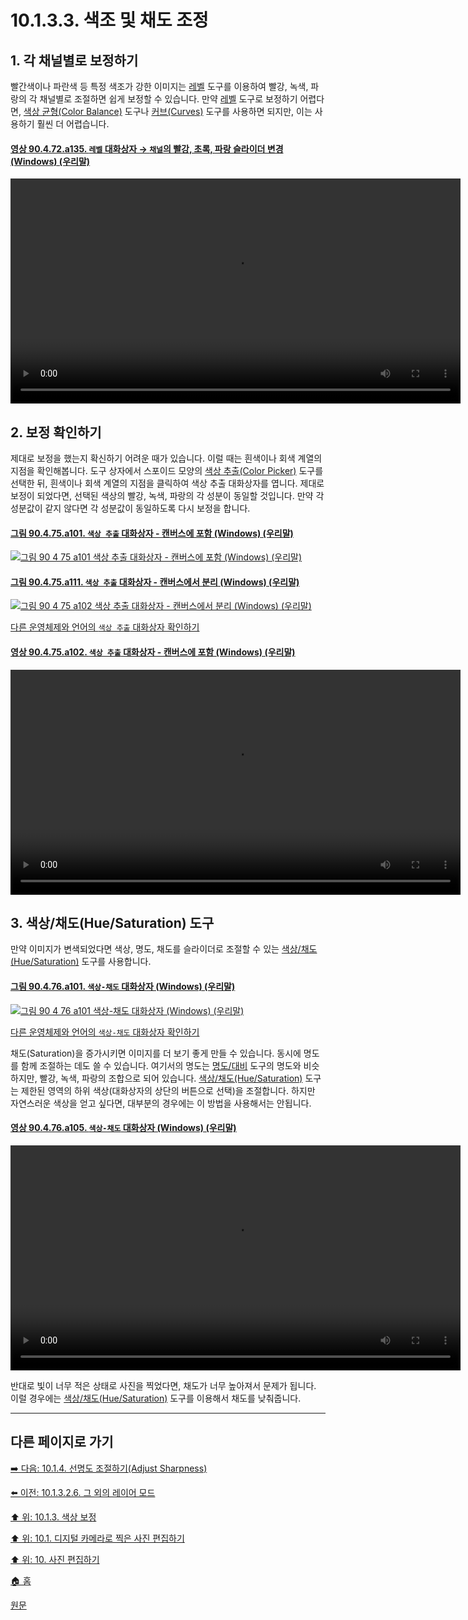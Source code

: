 # 10.1.3.3. 색조 및 채도 조정
## 1. 각 채널별로 보정하기
빨간색이나 파란색 등 특정 색조가 강한 이미지는 [레벨](./16-08-10-levels.md) 도구를 이용하여 빨강, 녹색, 파랑의 각 채널별로 조절하면 쉽게 보정할 수 있습니다. 만약 [레벨](./16-08-10-levels.md) 도구로 보정하기 어렵다면, [색상 균형(Color Balance)](./16-08-02-color-balance.md) 도구나 [커브(Curves)](./16-08-11-curves.md) 도구를 사용하면 되지만, 이는 사용하기 훨씬 더 어렵습니다.

#### [영상 90.4.72.a135. `레벨` 대화상자 → `채널`의 빨강, 초록, 파랑 슬라이더 변경 (Windows) (우리말)](https://wonder13662.github.io/gimp/2.10.36_ko/90-04-72-level.html#%EC%98%81%EC%83%81-90472a135-%EB%A0%88%EB%B2%A8-%EB%8C%80%ED%99%94%EC%83%81%EC%9E%90--%EC%B1%84%EB%84%90%EC%9D%98-%EB%B9%A8%EA%B0%95-%EC%B4%88%EB%A1%9D-%ED%8C%8C%EB%9E%91-%EC%8A%AC%EB%9D%BC%EC%9D%B4%EB%8D%94-%EB%B3%80%EA%B2%BD-windows-%EC%9A%B0%EB%A6%AC%EB%A7%90)
<video controls="controls" width="720" src="https://github.com/wonder13662/gimp/assets/15767104/0e88e5c4-e823-44b9-8e0e-fef725a627dd"></video>

## 2. 보정 확인하기
제대로 보정을 했는지 확신하기 어려운 때가 있습니다. 이럴 때는 흰색이나 회색 계열의 지점을 확인해봅니다. 도구 상자에서 스포이드 모양의 [색상 추출(Color Picker)](./14-05-03-color-picker.md) 도구를 선택한 뒤, 흰색이나 회색 계열의 지점을 클릭하여 색상 추출 대화상자를 엽니다. 제대로 보정이 되었다면, 선택된 색상의 빨강, 녹색, 파랑의 각 성분이 동일할 것입니다. 만약 각 성분값이 같지 않다면 각 성분값이 동일하도록 다시 보정을 합니다.

#### [그림 90.4.75.a101. `색상 추출` 대화상자 - 캔버스에 포함 (Windows) (우리말)](https://wonder13662.github.io/gimp/2.10.36_ko/90-04-75-color_picker.html#%EA%B7%B8%EB%A6%BC-90475a101-%EC%83%89%EC%83%81-%EC%B6%94%EC%B6%9C-%EB%8C%80%ED%99%94%EC%83%81%EC%9E%90---%EC%BA%94%EB%B2%84%EC%8A%A4%EC%97%90-%ED%8F%AC%ED%95%A8-windows-%EC%9A%B0%EB%A6%AC%EB%A7%90)
[![그림 90 4 75 a101  `색상 추출` 대화상자 - 캔버스에 포함 (Windows) (우리말)](https://github.com/wonder13662/gimp/assets/15767104/2937fd4f-5117-4fe9-9694-f0948aba3c04)](https://wonder13662.github.io/gimp/2.10.36_ko/90-04-75-color_picker.html#%EA%B7%B8%EB%A6%BC-90475a101-%EC%83%89%EC%83%81-%EC%B6%94%EC%B6%9C-%EB%8C%80%ED%99%94%EC%83%81%EC%9E%90---%EC%BA%94%EB%B2%84%EC%8A%A4%EC%97%90-%ED%8F%AC%ED%95%A8-windows-%EC%9A%B0%EB%A6%AC%EB%A7%90)

#### [그림 90.4.75.a111. `색상 추출` 대화상자 - 캔버스에서 분리 (Windows) (우리말)](https://wonder13662.github.io/gimp/2.10.36_ko/90-04-75-color_picker.html#%EA%B7%B8%EB%A6%BC-90475a111-%EC%83%89%EC%83%81-%EC%B6%94%EC%B6%9C-%EB%8C%80%ED%99%94%EC%83%81%EC%9E%90---%EC%BA%94%EB%B2%84%EC%8A%A4%EC%97%90%EC%84%9C-%EB%B6%84%EB%A6%AC-windows-%EC%9A%B0%EB%A6%AC%EB%A7%90)
[![그림 90 4 75 a102  `색상 추출` 대화상자 - 캔버스에서 분리 (Windows) (우리말)](https://github.com/wonder13662/gimp/assets/15767104/bd79d8ab-a559-4a8c-a397-8beb0a26f563)](https://wonder13662.github.io/gimp/2.10.36_ko/90-04-75-color_picker.html#%EA%B7%B8%EB%A6%BC-90475a111-%EC%83%89%EC%83%81-%EC%B6%94%EC%B6%9C-%EB%8C%80%ED%99%94%EC%83%81%EC%9E%90---%EC%BA%94%EB%B2%84%EC%8A%A4%EC%97%90%EC%84%9C-%EB%B6%84%EB%A6%AC-windows-%EC%9A%B0%EB%A6%AC%EB%A7%90)

[다른 운영체제와 언어의 `색상 추출` 대화상자 확인하기](https://wonder13662.github.io/gimp/2.10.36_ko/90-04-75-color_picker.html#%EA%B7%B8%EB%A6%BC-90475a121-%EC%83%89%EC%83%81-%EC%B6%94%EC%B6%9C-%EB%8C%80%ED%99%94%EC%83%81%EC%9E%90---%EC%BA%94%EB%B2%84%EC%8A%A4%EC%97%90-%ED%8F%AC%ED%95%A8-windows-%EC%98%81%EC%96%B4)

#### [영상 90.4.75.a102. `색상 추출` 대화상자 - 캔버스에 포함 (Windows) (우리말)](https://wonder13662.github.io/gimp/2.10.36_ko/90-04-75-color_picker.html#%EC%98%81%EC%83%81-90475a102-%EC%83%89%EC%83%81-%EC%B6%94%EC%B6%9C-%EB%8C%80%ED%99%94%EC%83%81%EC%9E%90---%EC%BA%94%EB%B2%84%EC%8A%A4%EC%97%90-%ED%8F%AC%ED%95%A8-windows-%EC%9A%B0%EB%A6%AC%EB%A7%90)
<video controls="controls" width="720" src="https://github.com/wonder13662/gimp/assets/15767104/65684fa9-aa57-4b6b-b68a-00a0bd858e2c"></video>

## 3. 색상/채도(Hue/Saturation) 도구
만약 이미지가 변색되었다면 색상, 명도, 채도를 슬라이더로 조절할 수 있는 [색상/채도(Hue/Saturation)](./16-08-05-hue-saturation.md) 도구를 사용합니다. 

#### [그림 90.4.76.a101. `색상-채도` 대화상자 (Windows) (우리말)](https://wonder13662.github.io/gimp/2.10.36_ko/90-04-76-hue_saturation.html#%EA%B7%B8%EB%A6%BC-90476a101-%EC%83%89%EC%83%81-%EC%B1%84%EB%8F%84-%EB%8C%80%ED%99%94%EC%83%81%EC%9E%90-windows-%EC%9A%B0%EB%A6%AC%EB%A7%90)
[![그림 90 4 76 a101  `색상-채도` 대화상자 (Windows) (우리말)](https://github.com/wonder13662/gimp/assets/15767104/1e845854-a7e1-4f7e-bfd4-5b5c21b223f5)](https://wonder13662.github.io/gimp/2.10.36_ko/90-04-76-hue_saturation.html#%EA%B7%B8%EB%A6%BC-90476a101-%EC%83%89%EC%83%81-%EC%B1%84%EB%8F%84-%EB%8C%80%ED%99%94%EC%83%81%EC%9E%90-windows-%EC%9A%B0%EB%A6%AC%EB%A7%90)

[다른 운영체제와 언어의 `색상-채도` 대화상자 확인하기](https://wonder13662.github.io/gimp/2.10.36_ko/90-04-76-hue_saturation.html#%EA%B7%B8%EB%A6%BC-90476a102-%EC%83%89%EC%83%81-%EC%B1%84%EB%8F%84-%EB%8C%80%ED%99%94%EC%83%81%EC%9E%90-windows-%EC%98%81%EC%96%B4)

채도(Saturation)을 증가시키면 이미지를 더 보기 좋게 만들 수 있습니다. 동시에 명도를 함께 조절하는 데도 쓸 수 있습니다. 여기서의 명도는 [명도/대비](./16-08-09-brightness-contrast.md) 도구의 명도와 비슷하지만, 빨강, 녹색, 파랑의 조합으로 되어 있습니다. [색상/채도(Hue/Saturation)](./16-08-05-hue-saturation.md) 도구는 제한된 영역의 하위 색상(대화상자의 상단의 버튼으로 선택)을 조절합니다. 하지만 자연스러운 색상을 얻고 싶다면, 대부분의 경우에는 이 방법을 사용해서는 안됩니다.

#### [영상 90.4.76.a105. `색상-채도` 대화상자 (Windows) (우리말)](https://wonder13662.github.io/gimp/2.10.36_ko/90-04-76-hue_saturation.html#%EC%98%81%EC%83%81-90476a105-%EC%83%89%EC%83%81-%EC%B1%84%EB%8F%84-%EB%8C%80%ED%99%94%EC%83%81%EC%9E%90-windows-%EC%9A%B0%EB%A6%AC%EB%A7%90)
<video controls="controls" width="720" src="https://github.com/wonder13662/gimp/assets/15767104/fc26c240-c08a-4606-a7d7-acdc3e63067f"></video>

반대로 빛이 너무 적은 상태로 사진을 찍었다면, 채도가 너무 높아져서 문제가 됩니다. 이럴 경우에는 [색상/채도(Hue/Saturation)](./16-08-05-hue-saturation.md) 도구를 이용해서 채도를 낮춰줍니다.

[comment]: <> (TODO 빛이 너무 적어 채도를 낮추는 예시 영상 추가하기)

***

## 다른 페이지로 가기

[➡️ 다음: 10.1.4. 선명도 조절하기(Adjust Sharpness)](./10-01-working-with-digital-camera-photosx-04-adjusting_sharpness.md)

[⬅️ 이전: 10.1.3.2.6. 그 외의 레이어 모드](./10-01-working-with-digital-camera-photosx-03-improving_colorsx-02-exposure_problemsx-06-layer_mode_etc.md)

[⬆️ 위: 10.1.3. 색상 보정](./10-01-working-with-digital-camera-photosx-03-improving_colors.md)

[⬆️ 위: 10.1. 디지털 카메라로 찍은 사진 편집하기](./10-01-working-with-digital-camera-photos.md)

[⬆️ 위: 10. 사진 편집하기](./10-00-enhancing-photographs.md)

[🏠 홈](./00-home.md)

[원문](https://docs.gimp.org/2.10/ko/gimp-imaging-photos.html#gimp-using-photography-colors)
